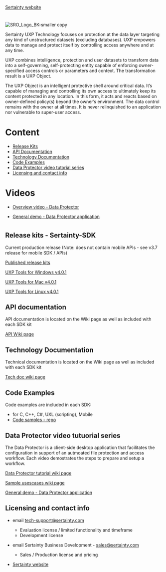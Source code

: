 [Sertainty website](https://www.sertainty.com/)
#
![SRO_Logo_BK-smaller copy](https://github.com/user-attachments/assets/198d770e-5990-425c-a8aa-93f3ff1d9845)

Sertainty UXP Technology focuses on protection at the data layer targeting any kind of unstructured datasets (excluding databases). UXP empowers data to manage and protect itself by controlling access anywhere and at any time. 

UXP combines intelligence, protection and user datasets to transform data into a self-governing, self-protecting entity capable of enforcing owner-specified access controls or parameters and context. The transformation result is a UXP Object.

The UXP Object is an intelligent protective shell around critical data. It’s capable of managing and controlling its own access to ultimately keep its content protected in any location. In this form, it acts and reacts based on owner-defined policy(s) beyond the owner’s environment. The data control remains with the owner at all times. It is never relinquished to an application nor vulnerable to super-user access. 

# 

# Content


- [Release Kits](#release-kits---sertainty-sdk)
- [API Documentation](#API-documentation)
- [Technology Documentation](#technology-documentation)
- [Code Examples](#Code-examples)
- [Data Protector video tutorial series](#data=protector-video-tutorial-series)
- [Licensing and contact info](#licensing-and-contact-info)

# Videos
 - [Overview video - Data Protector](https://github.com/Sertainty/Sertainty-SDK/wiki/Section-5-%E2%80%90-Videos-and-Demos#sertainty-data-protector)

 - [General demo - Data Protector application](https://us02web.zoom.us/clips/share/CoIGLy9XQPui80_dCjjEkg)

#


## Release kits - Sertainty-SDK

Current production release (Note: does not contain mobile APIs - see v3.7 release for mobile SDK / APIs)

[Published release kits](https://github.com/Sertainty/Sertainty-SDK/releases)


[UXP Tools for Windows v4.0.1](https://github.com/Sertainty-Co/Sertainty-SDK/releases/tag/Win-v4.0.1)

[UXP Tools for Mac v4.0.1](https://github.com/Sertainty-Co/Sertainty-SDK/releases/tag/Mac-v4.0.1)

[UXP Tools for Linux v4.0.1](https://github.com/Sertainty-Co/Sertainty-SDK/releases/tag/Linux-v4.0.1)

## API documentation

API documentation is located on the Wiki page as well as included with each SDK kit

[API Wiki page](https://github.com/Sertainty-Co/Sertainty-SDK/wiki/Section-1-%E2%80%90-API-documentation)

## Technology Documentation

Technical documentation is located on the Wiki page as well as included with each SDK kit

[Tech doc wiki page](https://github.com/Sertainty-Co/Sertainty-SDK/wiki/Section-2-%E2%80%90-Technical-Documentation)

## Code Examples

Code examples are included in each SDK:
  - for C, C++, C#, UXL (scripting), Mobile
  - [Code samples - repo](https://github.com/Sertainty/Code_samples)

## Data Protector video tutuorial series

The Data Protector is a client-side desktop application that facilitates the configuration in support of an autmoated file protection and access workflow.  Each video demostrates the steps to prepare and setup a workflow. 

[Data Protector tutorial wiki page](https://github.com/Sertainty-Co/Sertainty-SDK/wiki/Section-3-%E2%80%90-Data-Protector-tutorial)

[Sample usescases wiki page](https://github.com/Sertainty-Co/Sertainty-SDK/wiki/Section-4-%E2%80%90-Data-Protector-Usecases)

[General demo - Data Protector application](https://us02web.zoom.us/clips/share/CoIGLy9XQPui80_dCjjEkg)

## Licensing and contact info

- email tech-support@sertainty.com

  - Evaluation license / limited functionality and timeframe
  - Development license

- email  Sertainty Business Development - sales@sertainty.com
  
  - Sales / Production license and pricing

- [Sertainty website](https://www.sertainty.com/)

